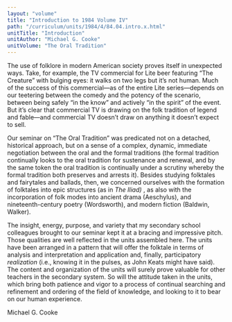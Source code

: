 ```yaml
---
layout: "volume"
title: "Introduction to 1984 Volume IV"
path: "/curriculum/units/1984/4/84.04.intro.x.html"
unitTitle: "Introduction"
unitAuthor: "Michael G. Cooke"
unitVolume: "The Oral Tradition"
---
```

<body>
 <p>
  The use of folklore in modern American society proves itself in unexpected ways. Take, for example, the TV commercial for Lite beer featuring “The Creature” with bulging eyes: it walks on two legs but it’s not human. Much of the success of this commercial—as of the entire Lite series—depends on our teetering between the comedy and the potency of the scenario, between being safely “in the know” and actively “in the spirit” of the event. But it’s clear that commercial TV is drawing on the folk tradition of legend and fable—and commercial TV doesn’t draw on anything it doesn’t expect to sell.
 </p>
 <p>
  Our seminar on “The Oral Tradition” was predicated not on a detached, historical approach, but on a sense of a complex, dynamic, immediate negotiation between the oral and the formal traditions (the formal tradition continually looks to the oral tradition for sustenance and renewal, and by the same token the oral tradition is continually under a scrutiny whereby the formal tradition both preserves and arrests it). Besides studying folktales and fairytales and ballads, then, we concerned ourselves with the formation of folktales into epic structures (as in
  <i>
   The Iliad)
  </i>
  , as also with the incorporation of folk modes into ancient drama (Aeschylus), and nineteenth-century poetry (Wordsworth), and modern fiction (Baldwin, Walker).
 </p>
 <p>
  The insight, energy, purpose, and variety that my secondary school colleagues brought to our seminar kept it at a bracing and impressive pitch. Those qualities are well reflected in the units assembled here. The units have been arranged in a pattern that will offer the folktale in terms of analysis and interpretation and application and, finally, participatory
  <i>
   realization
  </i>
  (i.e., knowing it in the pulses, as John Keats might have said). The content and organization of the units will surely prove valuable for other teachers in the secondary system. So will the attitude taken in the units, which bring both patience and vigor to a process of continual searching and refinement and ordering of the field of knowledge, and looking to it to bear on our human experience.
 </p>
 <p>
  Michael G. Cooke
 </p>

</body>